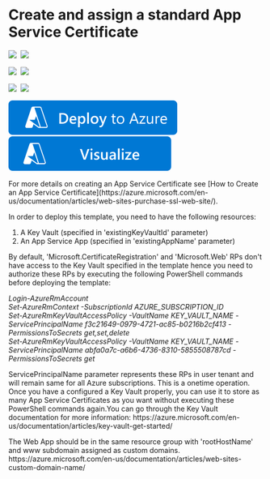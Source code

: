 # Create and assign a standard App Service Certificate

<IMG SRC="https://azurequickstartsservice.blob.core.windows.net/badges/101-app-service-certificate-standard/PublicLastTestDate.svg" />&nbsp;
<IMG SRC="https://azurequickstartsservice.blob.core.windows.net/badges/101-app-service-certificate-standard/PublicDeployment.svg" />&nbsp;

<IMG SRC="https://azurequickstartsservice.blob.core.windows.net/badges/101-app-service-certificate-standard/FairfaxLastTestDate.svg" />&nbsp;
<IMG SRC="https://azurequickstartsservice.blob.core.windows.net/badges/101-app-service-certificate-standard/FairfaxDeployment.svg" />&nbsp;

<IMG SRC="https://azurequickstartsservice.blob.core.windows.net/badges/101-app-service-certificate-standard/BestPracticeResult.svg" />&nbsp;
<IMG SRC="https://azurequickstartsservice.blob.core.windows.net/badges/101-app-service-certificate-standard/CredScanResult.svg" />&nbsp;

<a href="https://portal.azure.com/#create/Microsoft.Template/uri/https%3A%2F%2Fraw.githubusercontent.com%2Fazure%2Fazure-quickstart-templates%2Fmaster%2F101-app-service-certificate-standard%2Fazuredeploy.json" target="_blank">
    <img src="https://raw.githubusercontent.com/Azure/azure-quickstart-templates/master/1-CONTRIBUTION-GUIDE/images/deploytoazure.svg"/>
</a>
<a href="http://armviz.io/#/?load=https%3A%2F%2Fraw.githubusercontent.com%2FAzure%2Fazure-quickstart-templates%2Fmaster%2F101-app-service-certificate-standard%2Fazuredeploy.json" target="_blank">
    <img src="https://raw.githubusercontent.com/Azure/azure-quickstart-templates/master/1-CONTRIBUTION-GUIDE/images/visualizebutton.svg"/>
</a>

<P>
For more details on creating an App Service Certificate see [How to Create an App Service Certificate](https://azure.microsoft.com/en-us/documentation/articles/web-sites-purchase-ssl-web-site/).
</P>

In order to deploy this template, you need to have the following resources: <br />
1. A Key Vault (specified in 'existingKeyVaultId' parameter) <br />
2. An App Service App (specified in 'existingAppName' parameter) <br />

By default, 'Microsoft.CertificateRegistration' and 'Microsoft.Web' RPs don't have access to the Key Vault specified in the template hence you need to authorize these RPs by executing 
the following PowerShell commands before deploying the template:  <br />

<I>
Login-AzureRmAccount  <br />
Set-AzureRmContext -SubscriptionId AZURE_SUBSCRIPTION_ID  <br />
Set-AzureRmKeyVaultAccessPolicy -VaultName KEY_VAULT_NAME -ServicePrincipalName f3c21649-0979-4721-ac85-b0216b2cf413 -PermissionsToSecrets get,set,delete  <br />
Set-AzureRmKeyVaultAccessPolicy -VaultName KEY_VAULT_NAME -ServicePrincipalName abfa0a7c-a6b6-4736-8310-5855508787cd -PermissionsToSecrets get  <br />
</I>

<P>
ServicePrincipalName parameter represents these RPs in user tenant and will remain same for all Azure subscriptions. This is a onetime operation. Once you have a configured a Key Vault properly, 
you can use it to store as many App Service Certificates as you want without executing these PowerShell commands again.You can go through the Key Vault documentation for more information:
https://azure.microsoft.com/en-us/documentation/articles/key-vault-get-started/
</P>

<P>
The Web App should be in the same resource group with 'rootHostName' and www subdomain assigned as custom domains.
https://azure.microsoft.com/en-us/documentation/articles/web-sites-custom-domain-name/
</P>

